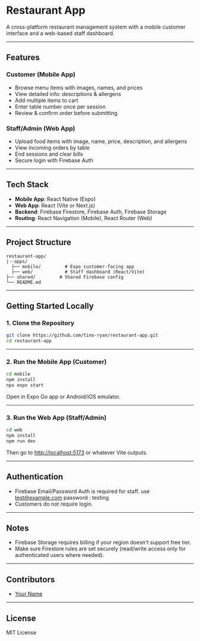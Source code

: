 # Restaurant App

A cross-platform restaurant management system with a mobile customer interface and a web-based staff dashboard.

---

##  Features

### Customer (Mobile App)
- Browse menu items with images, names, and prices
- View detailed info: descriptions & allergens
- Add multiple items to cart
- Enter table number once per session
- Review & confirm order before submitting

### Staff/Admin (Web App)
- Upload food items with image, name, price, description, and allergens
- View incoming orders by table
- End sessions and clear bills
- Secure login with Firebase Auth

---

## Tech Stack

- **Mobile App**: React Native (Expo)
- **Web App**: React (Vite or Next.js)
- **Backend**: Firebase Firestore, Firebase Auth, Firebase Storage
- **Routing**: React Navigation (Mobile), React Router (Web)

---

## Project Structure

```
restaurant-app/
|--apps/
  ├── mobile/         # Expo customer-facing app
  ├── web/            # Staff dashboard (React/Vite)
├── shared/         # Shared Firebase config
└── README.md
```

---

##  Getting Started Locally

### 1. Clone the Repository

```bash
git clone https://github.com/tino-ryan/restaurant-app.git
cd restaurant-app
```

---

### 2. Run the Mobile App (Customer)

```bash
cd mobile
npm install
npx expo start
```

Open in Expo Go app or Android/iOS emulator.

---

### 3. Run the Web App (Staff/Admin)

```bash
cd web
npm install
npm run dev
```

Then go to [http://localhost:5173](http://localhost:5173) or whatever Vite outputs.

---



## Authentication

- Firebase Email/Password Auth is required for staff.
use test@example.com
password : testing
- Customers do not require login.

---

## Notes

- Firebase Storage requires billing if your region doesn't support free tier.
- Make sure Firestore rules are set securely (read/write access only for authenticated users where needed).

---

## Contributors

- [Your Name](https://github.com/tino-ryan)

---

## License

MIT License
